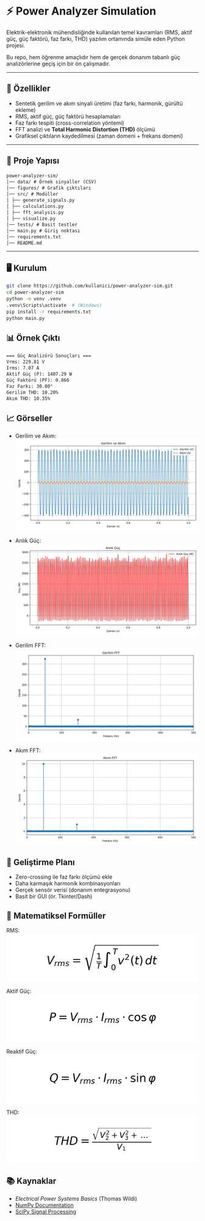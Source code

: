 # ⚡ Power Analyzer Simulation

Elektrik-elektronik mühendisliğinde kullanılan temel kavramları (RMS, aktif güç, güç faktörü, faz farkı, THD) yazılım ortamında simüle eden Python projesi.

Bu repo, hem öğrenme amaçlıdır hem de gerçek donanım tabanlı güç analizörlerine geçiş için bir ön çalışmadır.

---

## 🚀 Özellikler

- Sentetik gerilim ve akım sinyali üretimi (faz farkı, harmonik, gürültü ekleme)
- RMS, aktif güç, güç faktörü hesaplamaları
- Faz farkı tespiti (cross-correlation yöntemi)
- FFT analizi ve **Total Harmonic Distortion (THD)** ölçümü
- Grafiksel çıktıların kaydedilmesi (zaman domeni + frekans domeni)

---

## 📂 Proje Yapısı

```
power-analyzer-sim/
│── data/ # Örnek sinyaller (CSV)
│── figures/ # Grafik çıktıları
│── src/ # Modüller
│ ├── generate_signals.py
│ ├── calculations.py
│ ├── fft_analysis.py
│ ├── visualize.py
│── tests/ # Basit testler
│── main.py # Giriş noktası
│── requirements.txt
│── README.md
```


---

## 🖥️ Kurulum

```bash
git clone https://github.com/kullanici/power-analyzer-sim.git
cd power-analyzer-sim
python -m venv .venv
.venv\Scripts\activate  # (Windows)
pip install -r requirements.txt
python main.py
```

## 📊 Örnek Çıktı

```
=== Güç Analizörü Sonuçları ===
Vrms: 229.81 V
Irms: 7.07 A
Aktif Güç (P): 1407.29 W
Güç Faktörü (PF): 0.866
Faz Farkı: 30.00°
Gerilim THD: 10.20%
Akım THD: 10.35%
```

## 📈 Görseller

- Gerilim ve Akım: 
![Gerilim ve Akım](figures/signals.png)

- Anlık Güç:
![Anlık Güç](figures/power.png)

- Gerilim FFT:
![Gerilim FFT](figures/fft_voltage.png)

- Akım FFT:
![Akım FFT](figures/fft_current.png)

## 🎯 Geliştirme Planı

 - Zero-crossing ile faz farkı ölçümü ekle
 - Daha karmaşık harmonik kombinasyonları
 - Gerçek sensör verisi (donanım entegrasyonu)
 - Basit bir GUI (ör. Tkinter/Dash)

## 🔢 Matematiksel Formüller

RMS:  
![RMS](figures/rms_formula_v2.png?raw=true)

Aktif Güç:  
![P](figures/active_power_formula_v2.png?raw=true)

Reaktif Güç:  
![Q](figures/reactive_power_formula_v2.png?raw=true)

THD:  
![THD](figures/thd_formula_v2.png?raw=true)



## 📚 Kaynaklar

- *Electrical Power Systems Basics* (Thomas Wildi)  
- [NumPy Documentation](https://numpy.org/doc/stable/)  
- [SciPy Signal Processing](https://docs.scipy.org/doc/scipy/reference/signal.html)


